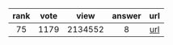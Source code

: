 
| rank | vote | view | answer | url |
|:-:|:-:|:-:|:-:|:-:|
|75|1179|2134552|8| [url](http://stackoverflow.com/questions/2835559/parsing-values-from-a-json-file) |
